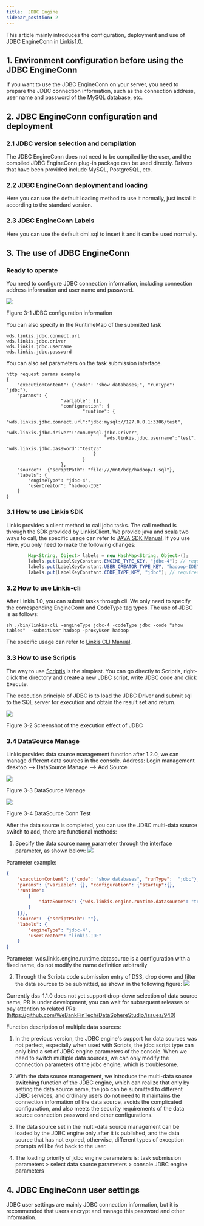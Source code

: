 ```yaml
---
title:  JDBC Engine 
sidebar_position: 2
---
```



This article mainly introduces the configuration, deployment and use of JDBC EngineConn in Linkis1.0.

## 1. Environment configuration before using the JDBC EngineConn

If you want to use the JDBC EngineConn on your server, you need to prepare the JDBC connection information, such as the connection address, user name and password of the MySQL database, etc.

## 2. JDBC EngineConn configuration and deployment

### 2.1 JDBC version selection and compilation

The JDBC EngineConn does not need to be compiled by the user, and the compiled JDBC EngineConn plug-in package can be used directly. Drivers that have been provided include MySQL, PostgreSQL, etc.

### 2.2 JDBC EngineConn deployment and loading

Here you can use the default loading method to use it normally, just install it according to the standard version.

### 2.3 JDBC EngineConn Labels

Here you can use the default dml.sql to insert it and it can be used normally.

## 3. The use of JDBC EngineConn

### Ready to operate

You need to configure JDBC connection information, including connection address information and user name and password.

![](/Images/EngineUsage/jdbc-conf.png)

Figure 3-1 JDBC configuration information

You can also specify in the RuntimeMap of the submitted task
```shell
wds.linkis.jdbc.connect.url
wds.linkis.jdbc.driver
wds.linkis.jdbc.username
wds.linkis.jdbc.password

```

You can also set parameters on the task submission interface.

```shell
http request params example 
{
    "executionContent": {"code": "show databases;", "runType":  "jdbc"},
    "params": {
                    "variable": {},
                    "configuration": {
                            "runtime": {
                                    "wds.linkis.jdbc.connect.url":"jdbc:mysql://127.0.0.1:3306/test",  
                                    "wds.linkis.jdbc.driver":"com.mysql.jdbc.Driver",
                                    "wds.linkis.jdbc.username":"test",
                                    "wds.linkis.jdbc.password":"test23"
                                }
                            }
                    },
    "source":  {"scriptPath": "file:///mnt/bdp/hadoop/1.sql"},
    "labels": {
        "engineType": "jdbc-4",
        "userCreator": "hadoop-IDE"
    }
}
```

### 3.1 How to use Linkis SDK

Linkis provides a client method to call jdbc tasks. The call method is through the SDK provided by LinkisClient. We provide java and scala two ways to call, the specific usage can refer to [JAVA SDK Manual](../user-guide/sdk-manual.md).
If you use Hive, you only need to make the following changes:
```java
        Map<String, Object> labels = new HashMap<String, Object>();
        labels.put(LabelKeyConstant.ENGINE_TYPE_KEY, "jdbc-4"); // required engineType Label
        labels.put(LabelKeyConstant.USER_CREATOR_TYPE_KEY, "hadoop-IDE");// required execute user and creator
        labels.put(LabelKeyConstant.CODE_TYPE_KEY, "jdbc"); // required codeType
```

### 3.2 How to use Linkis-cli

After Linkis 1.0, you can submit tasks through cli. We only need to specify the corresponding EngineConn and CodeType tag types. The use of JDBC is as follows:
```shell
sh ./bin/linkis-cli -engineType jdbc-4 -codeType jdbc -code "show tables"  -submitUser hadoop -proxyUser hadoop
```
The specific usage can refer to [Linkis CLI Manual](../user-guide/linkiscli-manual.md).

### 3.3 How to use Scriptis

The way to use [Scriptis](https://github.com/WeBankFinTech/Scriptis)  is the simplest. You can go directly to Scriptis, right-click the directory and create a new JDBC script, write JDBC code and click Execute.

The execution principle of JDBC is to load the JDBC Driver and submit sql to the SQL server for execution and obtain the result set and return.

![](/Images/EngineUsage/jdbc-run.png)

Figure 3-2 Screenshot of the execution effect of JDBC

### 3.4 DataSource Manage
Linkis provides data source management function after 1.2.0, we can manage different data sources in the console. Address: Login management desktop --> DataSource Manage --> Add Source

![](/Images/EngineUsage/datasourcemanage.png)

Figure 3-3 DataSource Manage

![](/Images/EngineUsage/datasourceconntest.png)

Figure 3-4 DataSource Conn Test

After the data source is completed, you can use the JDBC multi-data source switch to add, there are functional methods:
1. Specify the data source name parameter through the interface parameter, as shown below:
![](/Images/EngineUsage/muti-data-source.png)

Parameter example:
```json
{
    "executionContent": {"code": "show databases", "runType":  "jdbc"},
    "params": {"variable": {}, "configuration": {"startup":{}, 
    "runtime": 
    	{ 
    		"dataSources": {"wds.linkis.engine.runtime.datasource": "test_mysql"
    	}
    }}},
    "source":  {"scriptPath": ""},
    "labels": {
        "engineType": "jdbc-4",
        "userCreator": "linkis-IDE"
    }
}
```

Parameter: wds.linkis.engine.runtime.datasource is a configuration with a fixed name, do not modify the name definition arbitrarily

2. Through the Scripts code submission entry of DSS, drop down and filter the data sources to be submitted, as shown in the following figure:
   ![](/Images/EngineUsage/muti-data-source-usage.png)

Currently dss-1.1.0 does not yet support drop-down selection of data source name, PR is under development, you can wait for subsequent releases or pay attention to related PRs:
(https://github.com/WeBankFinTech/DataSphereStudio/issues/940)

Function description of multiple data sources:

1) In the previous version, the JDBC engine's support for data sources was not perfect, especially when used with Scripts, the jdbc script type can only bind a set of JDBC engine parameters of the console.
   When we need to switch multiple data sources, we can only modify the connection parameters of the jdbc engine, which is troublesome.

2) With the data source management, we introduce the multi-data source switching function of the JDBC engine, which can realize that only by setting the data source name, the job can be submitted to different JDBC services, and ordinary users do not need to
   It maintains the connection information of the data source, avoids the complicated configuration, and also meets the security requirements of the data source connection password and other configurations.

3) The data source set in the multi-data source management can be loaded by the JDBC engine only after it is published, and the data source that has not expired, otherwise, different types of exception prompts will be fed back to the user.

4) The loading priority of jdbc engine parameters is: task submission parameters > select data source parameters > console JDBC engine parameters

## 4. JDBC EngineConn user settings

JDBC user settings are mainly JDBC connection information, but it is recommended that users encrypt and manage this password and other information.